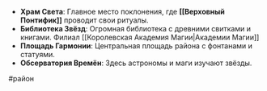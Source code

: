 
- **Храм Света**: Главное место поклонения, где **[[Верховный Понтифик]]** проводит свои ритуалы.
- **Библиотека Звёзд**: Огромная библиотека с древними свитками и книгами. Филиал [[Королевская Академия Магии|Академии Магии]]
- **Площадь Гармонии**: Центральная площадь района с фонтанами и статуями.
- **Обсерватория Времён**: Здесь астрономы и маги изучают звёзды.




#район 